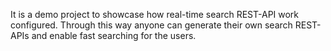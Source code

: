 It is a demo project to showcase how real-time search REST-API work configured. Through this way anyone can generate their own search REST-APIs and enable fast searching for the users.
